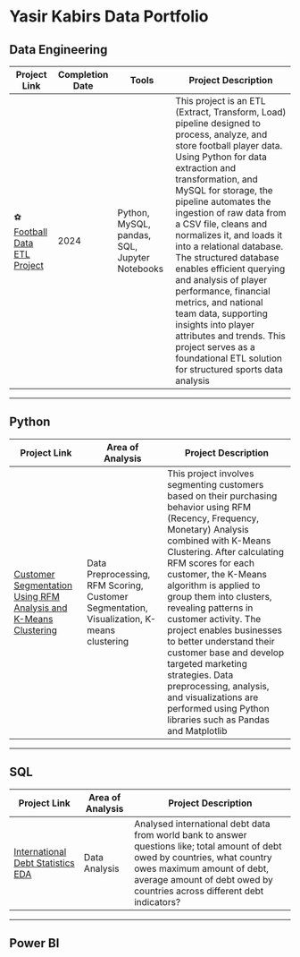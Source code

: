# Yasir Kabirs Data Portfolio

## Data Engineering 
| Project Link | Completion Date | Tools | Project Description | 
|---|---|---|---|
|⚽️[ Football  Data ETL Project](https://github.com/ykabir19/Data-Engineering/tree/main/Football_Data_Project)|2024| Python, MySQL, pandas, SQL, Jupyter Notebooks| This project is an ETL (Extract, Transform, Load) pipeline designed to process, analyze, and store football player data. Using Python for data extraction and transformation, and MySQL for storage, the pipeline automates the ingestion of raw data from a CSV file, cleans and normalizes it, and loads it into a relational database. The structured database enables efficient querying and analysis of player performance, financial metrics, and national team data, supporting insights into player attributes and trends. This project serves as a foundational ETL solution for structured sports data analysis|


***

## Python
| Project Link | Area of Analysis | Project Description | 
|---|---|---|
|[Customer Segmentation Using RFM Analysis and K-Means Clustering](https://github.com/ykabir19/ykabir19/blob/main/Customer_Segmentation_Using_RFM_analysis_.ipynb)| Data Preprocessing, RFM Scoring, Customer Segmentation, Visualization, K-means clustering| This project involves segmenting customers based on their purchasing behavior using RFM (Recency, Frequency, Monetary) Analysis combined with K-Means Clustering. After calculating RFM scores for each customer, the K-Means algorithm is applied to group them into clusters, revealing patterns in customer activity. The project enables businesses to better understand their customer base and develop targeted marketing strategies. Data preprocessing, analysis, and visualizations are performed using Python libraries such as Pandas and Matplotlib |
***

## SQL
| Project Link | Area of Analysis | Project Description | 
|---|---|---|
|[International Debt Statistics EDA](https://github.com/ykabir19/ykabir19/blob/main/International%20Debt%20Statistics%20project%20SQL%20.ipynb)| Data Analysis | Analysed international debt data from world bank to answer questions like; total amount of debt owed by countries, what country owes maximum amount of debt, average amount of debt owed by countries across different debt indicators? |

***

## Power BI

